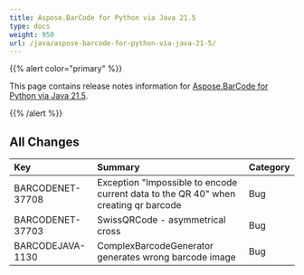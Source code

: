 ```yaml
---
title: Aspose.BarCode for Python via Java 21.5
type: docs
weight: 950
url: /java/aspose-barcode-for-python-via-java-21-5/
---
```


{{% alert color="primary" %}} 

This page contains release notes information for [Aspose.BarCode for Python via Java 21.5](https://downloads.aspose.com/barcode/python-java/new-releases/aspose.barcode-for-python-via-java-21.5/).

{{% /alert %}} 
## **All Changes**

|**Key**|**Summary**|**Category**|
| :- | :- | :- |
|BARCODENET-37708|Exception "Impossible to encode current data to the QR 40" when creating qr barcode|Bug|
|BARCODENET-37703|SwissQRCode - asymmetrical cross|Bug|
|BARCODEJAVA-1130|ComplexBarcodeGenerator generates wrong barcode image|Bug|
